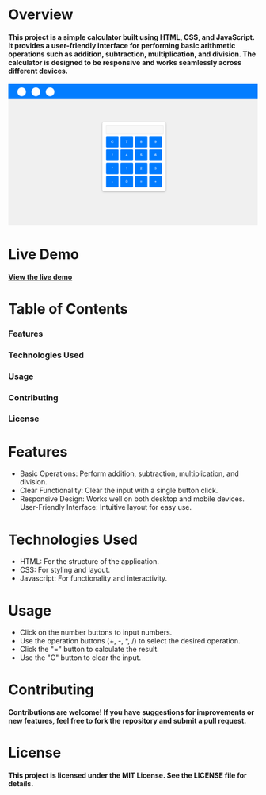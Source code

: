 # Overview
#### This project is a simple calculator built using HTML, CSS, and JavaScript. It provides a user-friendly interface for performing basic arithmetic operations such as addition, subtraction, multiplication, and division. The calculator is designed to be responsive and works seamlessly across different devices.

<img src="./assets/images/calculator.png" alt="calculator" />

# Live Demo
#### [View the live demo](https://calculator-said.vercel.app)

# Table of Contents
### Features
### Technologies Used
### Usage
### Contributing
### License

# Features
- Basic Operations: Perform addition, subtraction, multiplication, and division.
- Clear Functionality: Clear the input with a single button click.
- Responsive Design: Works well on both desktop and mobile devices.
User-Friendly Interface: Intuitive layout for easy use.

# Technologies Used
- HTML: For the structure of the application.
- CSS: For styling and layout.
- Javascript: For functionality and interactivity.

# Usage
- Click on the number buttons to input numbers.
- Use the operation buttons (+, -, *, /) to select the desired operation.
- Click the "=" button to calculate the result.
- Use the "C" button to clear the input.

# Contributing
#### Contributions are welcome! If you have suggestions for improvements or new features, feel free to fork the repository and submit a pull request.

# License
#### This project is licensed under the MIT License. See the LICENSE file for details.